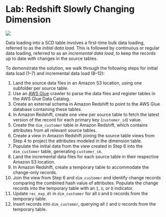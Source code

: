 # Lab: Redshift Slowly Changing Dimension

[![](https://img.shields.io/badge/jupyter-notebook-informational?logo=jupyter)](https://nbviewer.org/github/sparsh-ai/recohut/blob/main/02-storage/lab-redshift-scd-2/main.ipynb)

Data loading into a SCD table involves a first-time bulk data loading, referred to as the _initial data load_. This is followed by continuous or regular data loading, referred to as an _incremental data load_, to keep the records up to date with changes in the source tables.

To demonstrate the solution, we walk through the following steps for initial data load (1–7) and incremental data load (8–12):

1. Land the source data files in an Amazon S3 location, using one subfolder per source table.
2. Use an [AWS Glue](https://aws.amazon.com/glue) crawler to parse the data files and register tables in the AWS Glue Data Catalog.
3. Create an external schema in Amazon Redshift to point to the AWS Glue database containing these tables.
4. In Amazon Redshift, create one view per source table to fetch the latest version of the record for each primary key (`customer_id`) value.
5. Create the `dim_customer` table in Amazon Redshift, which contains attributes from all relevant source tables.
6. Create a view in Amazon Redshift joining the source table views from Step 4 to project the attributes modeled in the dimension table.
7. Populate the initial data from the view created in Step 6 into the `dim_customer` table, generating `customer_sk`.
8. Land the incremental data files for each source table in their respective Amazon S3 location.
9. In Amazon Redshift, create a temporary table to accommodate the change-only records.
10. Join the view from Step 6 and `dim_customer` and identify change records comparing the combined hash value of attributes. Populate the change records into the temporary table with an `I`, `U`, or `D` indicator.
11. Update `rec_exp_dt` in `dim_customer` for all `U` and `D` records from the temporary table.
12. Insert records into `dim_customer`, querying all `I` and `U` records from the temporary table.